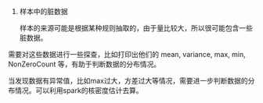 1. 样本中的脏数据

   样本的来源可能是根据某种规则抽取的，由于量比较大，所以很可能包含一些脏数据。

需要对这些数据进行一些探查，比如打印出他们的 mean, variance, max, min, NonZeroCount 等，有助于判断数据的分布情况。

​       当发现数据有异常值，比如max过大，方差过大等情况，需要进一步判断数据的分布情况。可以利用spark的核密度估计去算。
